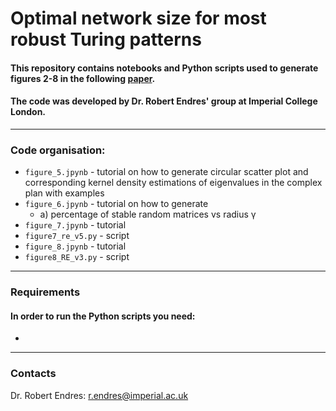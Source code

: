 # Optimal network size for most robust Turing patterns 

#### This repository contains notebooks and Python scripts used to generate figures 2-8 in the following [paper](). <br>
#### The code was developed by Dr. Robert Endres' group at Imperial College London. 

***

### Code organisation: 
- `figure_5.jpynb` - tutorial on how to generate circular scatter plot and corresponding kernel density estimations of eigenvalues in the complex plan with examples
- `figure_6.jpynb` - tutorial on how to generate
  - a) percentage of stable random matrices vs radius γ
- `figure_7.jpynb` - tutorial
- `figure7_re_v5.py` - script
- `figure_8.jpynb` - tutorial
- `figure8_RE_v3.py` - script

***

### Requirements <br>

#### In order to run the Python scripts you need: 
-

***

### Contacts
Dr. Robert Endres: r.endres@imperial.ac.uk
